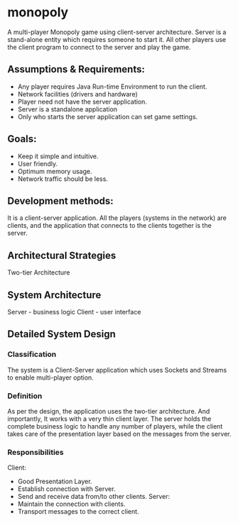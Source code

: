 monopoly
========

A multi-player Monopoly game using client-server architecture. Server is a stand-alone entity which requires someone to start it. All other players use the client program to connect to the server and play the game.

## Assumptions & Requirements:
* Any player requires Java Run-time Environment to run the client.
* Network facilities (drivers and hardware) 
* Player need not have the server application.
* Server is a standalone application
* Only who starts the server application can set game settings.

## Goals:
* Keep it simple and intuitive.
* User friendly.
* Optimum memory usage.
* Network traffic should be less.

## Development methods:
It is a client-server application. All the players (systems in the network) are clients, and the application that connects to the clients together is the server.

## Architectural Strategies
Two-tier Architecture

## System Architecture
Server - business logic
Client - user interface

## Detailed System Design
### Classification
The system is a Client-Server application which uses Sockets and Streams to enable multi-player option.

### Definition
As per the design, the application uses the two-tier architecture. And importantly, It works with a very thin client layer. The server holds the complete business logic to handle any number of players, while the client takes care of the presentation layer based on the messages from the server.

### Responsibilities
Client:
* Good Presentation Layer.
* Establish connection with Server.
* Send and receive data from/to other clients.
Server:
* Maintain the connection with clients.
* Transport messages to the correct client.
